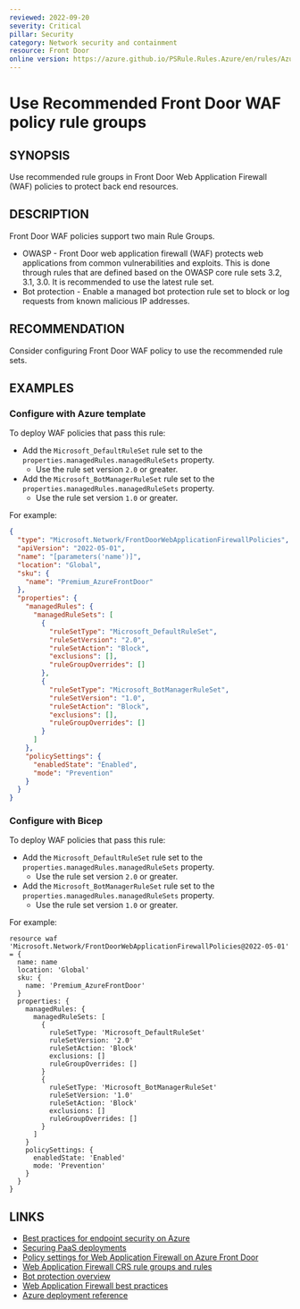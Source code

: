 ```yaml
---
reviewed: 2022-09-20
severity: Critical
pillar: Security
category: Network security and containment
resource: Front Door
online version: https://azure.github.io/PSRule.Rules.Azure/en/rules/Azure.FrontDoorWAF.RuleGroups/
---
```


# Use Recommended Front Door WAF policy rule groups

## SYNOPSIS

Use recommended rule groups in Front Door Web Application Firewall (WAF) policies to protect back end resources.

## DESCRIPTION

Front Door WAF policies support two main Rule Groups.

- OWASP - Front Door web application firewall (WAF) protects web applications from common vulnerabilities and exploits.
This is done through rules that are defined based on the OWASP core rule sets 3.2, 3.1, 3.0.
It is recommended to use the latest rule set.
- Bot protection - Enable a managed bot protection rule set to block or log requests from known malicious IP addresses.

## RECOMMENDATION

Consider configuring Front Door WAF policy to use the recommended rule sets.

## EXAMPLES

### Configure with Azure template

To deploy WAF policies that pass this rule:

- Add the `Microsoft_DefaultRuleSet` rule set to the `properties.managedRules.managedRuleSets` property.
  - Use the rule set version `2.0` or greater.
- Add the `Microsoft_BotManagerRuleSet` rule set to the `properties.managedRules.managedRuleSets` property.
  - Use the rule set version `1.0` or greater.

For example:

```json
{
  "type": "Microsoft.Network/FrontDoorWebApplicationFirewallPolicies",
  "apiVersion": "2022-05-01",
  "name": "[parameters('name')]",
  "location": "Global",
  "sku": {
    "name": "Premium_AzureFrontDoor"
  },
  "properties": {
    "managedRules": {
      "managedRuleSets": [
        {
          "ruleSetType": "Microsoft_DefaultRuleSet",
          "ruleSetVersion": "2.0",
          "ruleSetAction": "Block",
          "exclusions": [],
          "ruleGroupOverrides": []
        },
        {
          "ruleSetType": "Microsoft_BotManagerRuleSet",
          "ruleSetVersion": "1.0",
          "ruleSetAction": "Block",
          "exclusions": [],
          "ruleGroupOverrides": []
        }
      ]
    },
    "policySettings": {
      "enabledState": "Enabled",
      "mode": "Prevention"
    }
  }
}
```

### Configure with Bicep

To deploy WAF policies that pass this rule:

- Add the `Microsoft_DefaultRuleSet` rule set to the `properties.managedRules.managedRuleSets` property.
  - Use the rule set version `2.0` or greater.
- Add the `Microsoft_BotManagerRuleSet` rule set to the `properties.managedRules.managedRuleSets` property.
  - Use the rule set version `1.0` or greater.

For example:

```bicep
resource waf 'Microsoft.Network/FrontDoorWebApplicationFirewallPolicies@2022-05-01' = {
  name: name
  location: 'Global'
  sku: {
    name: 'Premium_AzureFrontDoor'
  }
  properties: {
    managedRules: {
      managedRuleSets: [
        {
          ruleSetType: 'Microsoft_DefaultRuleSet'
          ruleSetVersion: '2.0'
          ruleSetAction: 'Block'
          exclusions: []
          ruleGroupOverrides: []
        }
        {
          ruleSetType: 'Microsoft_BotManagerRuleSet'
          ruleSetVersion: '1.0'
          ruleSetAction: 'Block'
          exclusions: []
          ruleGroupOverrides: []
        }
      ]
    }
    policySettings: {
      enabledState: 'Enabled'
      mode: 'Prevention'
    }
  }
}
```

## LINKS

- [Best practices for endpoint security on Azure](https://docs.microsoft.com/azure/architecture/framework/security/design-network-endpoints)
- [Securing PaaS deployments](https://docs.microsoft.com/azure/security/fundamentals/paas-deployments#install-a-web-application-firewall)
- [Policy settings for Web Application Firewall on Azure Front Door](https://docs.microsoft.com/azure/web-application-firewall/afds/waf-front-door-policy-settings#waf-mode)
- [Web Application Firewall CRS rule groups and rules](https://docs.microsoft.com/azure/web-application-firewall/ag/application-gateway-crs-rulegroups-rules)
- [Bot protection overview](https://docs.microsoft.com/azure/web-application-firewall/ag/bot-protection-overview)
- [Web Application Firewall best practices](https://docs.microsoft.com/azure/web-application-firewall/afds/waf-front-door-best-practices)
- [Azure deployment reference](https://learn.microsoft.com/azure/templates/microsoft.network/frontdoorwebapplicationfirewallpolicies)
